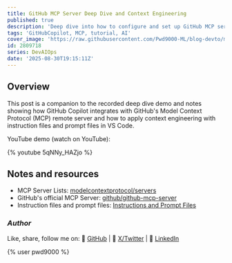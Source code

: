 ```yaml
---
title: GitHub MCP Server Deep Dive and Context Engineering
published: true
description: 'Deep dive into how to configure and set up GitHub MCP server locally as well as using the remote server. Exploring the features and capabilities as well as a look at context engineering using VS Code Instruction Files, and Prompt Files to enhance the usage of GitHub Copilot along with GitHub''s MCP server.'
tags: 'GitHubCopilot, MCP, tutorial, AI'
cover_image: 'https://raw.githubusercontent.com/Pwd9000-ML/blog-devto/main/posts/2025/DevAIOps-GitHub-MCP-Deep-Dive/assets/main.png'
id: 2809718
series: DevAIOps
date: '2025-08-30T19:15:11Z'
---
```


## Overview

This post is a companion to the recorded deep dive demo and notes showing how GitHub Copilot integrates with GitHub's Model Context Protocol (MCP) remote server and how to apply context engineering with instruction files and prompt files in VS Code.

YouTube demo (watch on YouTube):

{% youtube 5qNNy_HAZjo %}

## Notes and resources

- MCP Server Lists: [modelcontextprotocol/servers](https://github.com/modelcontextprotocol/servers)
- GitHub's official MCP Server: [github/github-mcp-server](https://github.com/github/github-mcp-server)
- Instruction files and prompt files: [Instructions and Prompt Files](https://docs.github.com/en/copilot/how-tos/configure-custom-instructions/add-repository-instructions)

### _Author_

Like, share, follow me on: :octopus: [GitHub](https://github.com/Pwd9000-ML) | :penguin: [X/Twitter](https://x.com/pwd9000) | :space_invader: [LinkedIn](https://www.linkedin.com/in/marcel-l-61b0a96b/)

{% user pwd9000 %}
